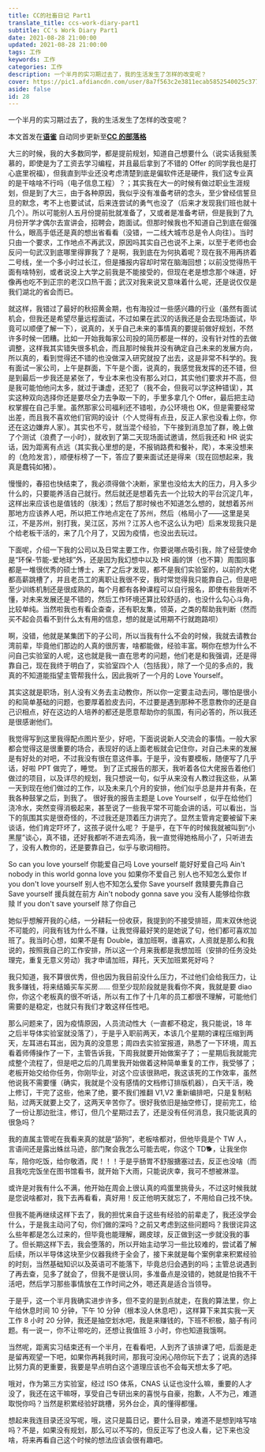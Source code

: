 ```yaml
---
title: CC的社畜日记 Part1
translate_title: ccs-work-diary-part1
subtitle: CC's Work Diary Part1
date: 2021-08-28 21:00:00
updated: 2021-08-28 21:00:00
tags: 工作
keywords: 工作
categories: 工作
description: 一个半月的实习期过去了，我的生活发生了怎样的改变呢？
cover: https://pic1.afdiancdn.com/user/8a7f563c2e3811ecab5852540025c377/common/de8b6a69a663b6e9aeb5ac3793fcadb6_w1920_h1080_s180.jpg
aside: false
id: 28
---
```


一个半月的实习期过去了，我的生活发生了怎样的改变呢？
_<!-- more -->_

本文首发在[**语雀**](https://www.yuque.com/ccknbc/blog/28)
自动同步更新至[**CC 的部落格**](https://blog.ccknbc.cc/posts/ccs-work-diary-part1)

大三的时候，我的大多数同学，都是提前规划，知道自己想要什么（说实话我挺羡慕的，即使是为了工资去学习编程，并且最后拿到了不错的 Offer 的同学我也是打心底里祝福），但我直到毕业还没考虑清楚到底是偏软件还是硬件，我们这专业真的是干啥啥不行吗（电子信息工程）？；其实我在大一的时候有做过职业生涯规划，但是到了大三，由于各种原因，我似乎没有准备考研的念头，至少曾经信誓旦旦的默念，考不上也要试试，后来连尝试的勇气也没了（后来才发现我们班也就十几个）。所以可能别人五月份提前批就准备了，又或者是准备考研，但是我到了九月份开学才偶尔去宣讲会，招聘会，跑面试。但那时候我也不知道自己到底在倔强什么，眼高手低还是真的想出省看看（没错，一二线大城市总是令人向往）。当时只由一个要求，工作地点不再武汉，原因吗其实自己也说不上来，以至于老师也会反问一句武汉到底哪里得罪我了？是啊，我到底在为何执着呢？现在我不用再挤着二号线，坐一个多小时过长江，但是播报内容却时常在脑海回想；以前没觉得热干面有啥特别，或者说没上大学之前我是不能接受的，但现在老是想念那个味道，好像再也吃不到正宗的老汉口热干面；武汉对我来说又意味着什么呢，还是说仅仅是我们湖北的省会而已。

就这样，我错过了最好的秋招黄金期，也有海投过一些感兴趣的行业（虽然有面试机会，但我还是希望尽量远程面试，不过如果在武汉的话我还是会去现场面试，毕竟可以顺便了解一下），说真的，关乎自己未来的事情真的要提前做好规划，不然许多时候一团糟。比如一开始我每家公司投的简历都是一样的，没有针对性的去做调整，这样我其实错失很多机会，而且那时候我并没有确定自己未来的发展方向，所以真的，看到觉得还不错的也没做深入研究就投了出去，这是非常不科学的。我有面试一家公司，上午是群面，下午是个面，说真的，我感觉我发挥的还不错，但是到最后一步我还是紧张了，专业本来也没有那么对口，其实他们要求并不高，但是我可能怕他问太多，就过于谦虚，还犯了（我不会，但我可以学这种错误），其实这种双向选择你还是要尽全力去争取一下的，手里多拿几个 Offer，最后把主动权掌握在自己手里。虽然那家公司福利还不错啦，办公环境也 OK，但是需要经常出差，而且我不喜欢他们官网的设计（个人觉得有点丑，反正人家也没看上你，你还在这边嫌弃人家）。其实也不亏，就当混个经验，下午接到消息加了群，晚上做了个测试（浪费了一小时），就收到了第二天现场面试邀请，然后我还和 HR 说实话，因为距离有点远（其实我心里想的是，不报销路费和餐补，爬），本来没想来的（危险发言），顺便标榜了一下，答应了要来面试还是得来（现在回想起来，我真是蠢钝如猪）。

慢慢的，春招也快结束了，我必须得做个决断，家里也没给太大的压力，月入多少什么的，只要能养活自己就行。然后就还是想着先去一个比较大的平台沉淀几年，这样出来应该也是值钱的（肤浅）；然后了那时候也不知道怎么想的，就想着苏州那地方应该养人吧，所以把工作地点定在了苏州，然后（格局小了——这里是吴江，不是苏州，别打我，吴江区，苏州？江苏人也不这么认为吧）后来发现我只是个给老板干活的，来了几个月了，又因为疫情，也没出去玩过。

下面呢，介绍一下我的公司以及日常主要工作，你要说哪点吸引我，除了经营使命是“环保-节能-爱地球”外，还是因为我幻想中以及 HR 画的饼（也不算）周围同事都是一堆很优秀的硕士博士，来了之后才发现，都不是我们实验室的，以前的大佬都高薪跳槽了，并且老员工的离职让我很不安，我时常觉得我只能靠自己，但是吧至少训练机制还是很成熟的，每个月都有各种课程可以自行报名，即使有些我听不懂，对未来发展还是不错的，然后工作环境还算比较舒适的，也没什么勾心斗角，比较单纯。当然啦我也有看企查查，还有职友集，领英，之类的帮助我判断（然而买不起会员看不到什么太有用的信息，想的就是试用期不行就跑路呗）

啊，没错，他就是某集团下的子公司，所以当我有什么不会的时候，我就去请教台湾前辈，毕竟他们那边的人真的很厉害，啥都能做，经验丰富。啊你在想为什么不问自己实验室的人呢，这也就是我一直在思考的问题，他们老是和我强调，还是得靠自己，现在我终于明白了，实验室四个人（包括我），除了一个见的多点的，我真的不知道能指望主管帮我什么，因此我听了一个月的 Love Yourself。

其实这就是职场，别人没有义务去主动教你，所以你一定要主动去问，哪怕是很小的和简单基础的问题，也要厚着脸皮去问，不过要是遇到那种不愿意教你的还是自己识相点，好在这边的人培养的都还是愿意帮助你的氛围，有问必答的，所以我还是很感谢他们。

我觉得写到这里我得配点图片至少，好吧，下面说说新人交流会的事情。一般大家都会觉得这是很重要的场合，表现好的话上面老板就会记住你，对自己未来的发展是有好处的对吧，不过我没有很在意这件事。于是乎，没有要模板，随便写了几乎话，好啦 PPT 做完了，睡觉。
到了正式报告的那天，我听着各位大佬报告着他们做过的项目，以及详尽的规划，我只想说一句，似乎从来没有人教过我这些，从第一天到现在他们做过的工作，以及未来几个月的安排，他们似乎总是井井有条，在我各种鼓掌之后，到我了。
很好我的报告主题是 Love Yourself ，似乎在给他们浇冷水，突然变得消极起来，甚至说了一些我平常不可能会讲的话，可以看出，当下的氛围其实是很奇怪的，不过我还是顶着压力讲完了。显然主管肯定要被留下来谈话，他们肯定吓坏了，这孩子说什么呢？
于是乎，在下午的时候我就被叫到“小黑屋”谈心，真不错，还好我都听不进去鸡汤，我一直觉得她格局小了，只听进去了，没有人教你的，还是要靠自己，似乎与歌词相符。

So can you love yourself
你能爱自己吗
Love yourself
能好好爱自己吗
Ain't nobody in this world gonna love you
如果你不爱自己 别人也不知怎么爱你
If you don't love yourself
别人也不知怎么爱你
Save yourself
救赎要先靠自己
Save yourself
援兵就在前方
Ain't nobody gonna save you
没有人能够给你救赎
If you don't save yourself
除了你自己

她似乎想解开我的心结，一分耕耘一份收获，我提到的不接受排班，周末双休他说不可能的，问我有钱为什么不赚，让我觉得最好笑的是她说了句，他们都可喜欢加班了。我当时心想，如果不是有 Double，谁加班啊，谁喜欢，人资就是那么和我说的，按照我自己的工作安排，所以这一个月来我都是我想加班（安排的任务没处理完，重复无意义劳动）我才申请加班，拜托，天天加班累死好吗？

我只知道，我不算很优秀，但也因为我目前没什么压力，不过他们会给我压力，让我多赚钱，将来结婚买车买房......
但至少现阶段就是我看你不爽，我就是要 diao 你，你这个老板真的很不听话，所以有工作了十几年的员工都很不理解，可能他们需要的是稳定，也就只有我们才敢这样任性吧。

那么问题来了，因为疫情原因，人员流动性大（一直都不稳定，我只能说，18 年之后半导体实验室就没落了），于是乎入职前两天，本该几个星期的课程压缩到两天，左耳进右耳出，因为真的没意思；周四去实验室报道，熟悉了一下环境，周五看着师傅操作了一下，主管告诉我，下周我就要开始做案子了；一星期后我就能完成整个流程了，但是吧之后的几周里我开始做着这种简单重复的工作，我受够了；老板开始交给你任务，你刚毕业，对这个应该很熟吧，我这该死的工作效率，虽然他说我不需要懂（确实，我就是个没有感情的文档修订排版机器），白天干活，晚上修订，干完了这些，他来了绝，要不我们推翻 V1,V2 重新编排吧，只是复制粘贴，过两天就要上交了，这两天辛苦你了。很好我依旧是抽空修订，提前完工，给了一份让那边批注，修订，但几个星期过去了，还是没有任何消息，我只能说真的很急吗？

我的直属主管呢在我看来真的就是“舔狗”，老板啥都对，但他毕竟是个 TW 人，言语间还是露出蛛丝马迹，部门聚会我怎么可能去呢，你这个 TD🐕，让我坐你车，陪你吃饭，给你敬酒，爬！！！于是乎肠胃不舒服搪塞过去，反正也没啥（而且我吃完饭坐在图书馆看书，就开始下大雨，只能说庆幸，我可不想被淋湿。

或许是对我有什么不满，他开始在周会上很认真的鸡蛋里挑骨头，不过这时候我就是您说啥都对，我下去再看看，真好用！反正他明天就忘了，不用给自己找不快。

但我不能再继续这样下去了，我的担忧来自于这些有经验的前辈走了，我还没学会什么，于是我主动问了句，你们做的深吗？之前又考虑到这些问题吗？我很诧异这么些年都是怎么过来的，但毕竟也能理解，踢皮球，反正做到这一步就没我的事了。但长期这样下去，我会堕落的，所以开始主动学习一些比较难的，尝试着了解后续，所以半导体这块至少仪器我终于全会了，接下来就是每个案例拿来积累经验的时刻，当然基础知识以及英语可不能落下，毕竟总归会遇到的吗；主管总说遇到了再去查，见多了就会了，但我不是很认同，多准备点是没错的，她就是怕我不干活吧，然后学习那些事情放在工作时间之外，嗯还真是适合当领导。

于是乎，这一个半月我确实进步许多，但不变的是到点就走，在我的算法里，你上午给休息时间 10 分钟，下午 10 分钟（根本没人休息吧），这样算下来其实我一天工作 8 小时 20 分钟，我还是抽空划水吧，我是来赚钱的，下班不积极，脑子有问题。有一说一，你不让带吃的，还想让我值班 3 小时，你也知道我饿啊。

当然呢，距离实习结束还有一个半月，在看看吧，人到齐了该排课了吧，后面是走是留再观望一下吧，如果你再耗我时间，那我可没闲心陪你玩下去了；说真的选择比努力真的更重要，我要是早点明白这个道理应该也不会每天想太多了吧。

哦对，作为第三方实验室，经过 ISO 体系，CNAS 认证也没什么嘛，重要的人才没了，我还在这干嘛呀，享受自己专研出来的喜悦与自豪，抱歉，人不为己，难道取悦你吗？当然是积累经验好跳槽，另外台企，真的懂得都懂。

想起来我连目录还没写呢，哦，这只是篇日记，要什么目录，难道不是想到啥写啥吗？不是，如果没有规划，那么可以不写的，但反正写了也没人看，记下来也没啥，将来再看自己这个时候的想法应该会很有趣吧。
